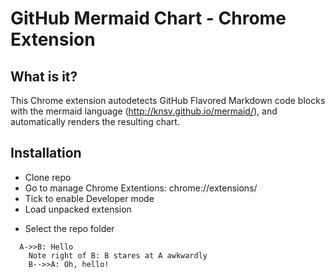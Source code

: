# GitHub Mermaid Chart - Chrome Extension

## What is it?

This Chrome extension autodetects GitHub Flavored Markdown code blocks with the mermaid language (http://knsv.github.io/mermaid/), and automatically renders the resulting chart.

## Installation

- Clone repo
- Go to manage Chrome Extentions: chrome://extensions/
- Tick to enable Developer mode
- Load unpacked extension
* Select the repo folder

```mermaid
  A->>B: Hello
	Note right of B: B stares at A awkwardly
	B-->>A: Oh, hello!
```
